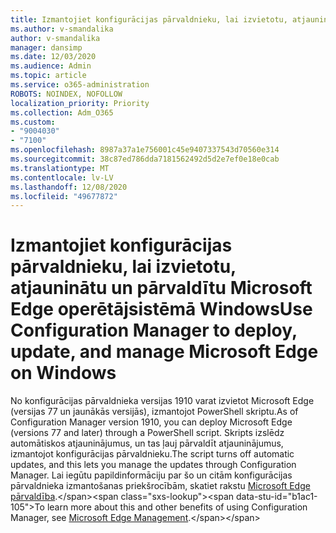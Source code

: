 ```yaml
---
title: Izmantojiet konfigurācijas pārvaldnieku, lai izvietotu, atjauninātu un pārvaldītu Microsoft Edge operētājsistēmā Windows
ms.author: v-smandalika
author: v-smandalika
manager: dansimp
ms.date: 12/03/2020
ms.audience: Admin
ms.topic: article
ms.service: o365-administration
ROBOTS: NOINDEX, NOFOLLOW
localization_priority: Priority
ms.collection: Adm_O365
ms.custom:
- "9004030"
- "7100"
ms.openlocfilehash: 8987a37a1e756001c45e9407337543d70560e314
ms.sourcegitcommit: 38c87ed786dda7181562492d5d2e7ef0e18e0cab
ms.translationtype: MT
ms.contentlocale: lv-LV
ms.lasthandoff: 12/08/2020
ms.locfileid: "49677872"
---
```

# <a name="use-configuration-manager-to-deploy-update-and-manage-microsoft-edge-on-windows"></a><span data-ttu-id="b1ac1-102">Izmantojiet konfigurācijas pārvaldnieku, lai izvietotu, atjauninātu un pārvaldītu Microsoft Edge operētājsistēmā Windows</span><span class="sxs-lookup"><span data-stu-id="b1ac1-102">Use Configuration Manager to deploy, update, and manage Microsoft Edge on Windows</span></span>

<span data-ttu-id="b1ac1-103">No konfigurācijas pārvaldnieka versijas 1910 varat izvietot Microsoft Edge (versijas 77 un jaunākās versijās), izmantojot PowerShell skriptu.</span><span class="sxs-lookup"><span data-stu-id="b1ac1-103">As of Configuration Manager version 1910, you can deploy Microsoft Edge (versions 77 and later) through a PowerShell script.</span></span> <span data-ttu-id="b1ac1-104">Skripts izslēdz automātiskos atjauninājumus, un tas ļauj pārvaldīt atjauninājumus, izmantojot konfigurācijas pārvaldnieku.</span><span class="sxs-lookup"><span data-stu-id="b1ac1-104">The script turns off automatic updates, and this lets you manage the updates through Configuration Manager.</span></span> <span data-ttu-id="b1ac1-105">Lai iegūtu papildinformāciju par šo un citām konfigurācijas pārvaldnieka izmantošanas priekšrocībām, skatiet rakstu [Microsoft Edge pārvaldība](https://docs.microsoft.com/mem/configmgr/apps/deploy-use/deploy-edge?).</span><span class="sxs-lookup"><span data-stu-id="b1ac1-105">To learn more about this and other benefits of using Configuration Manager, see [Microsoft Edge Management](https://docs.microsoft.com/mem/configmgr/apps/deploy-use/deploy-edge?).</span></span>